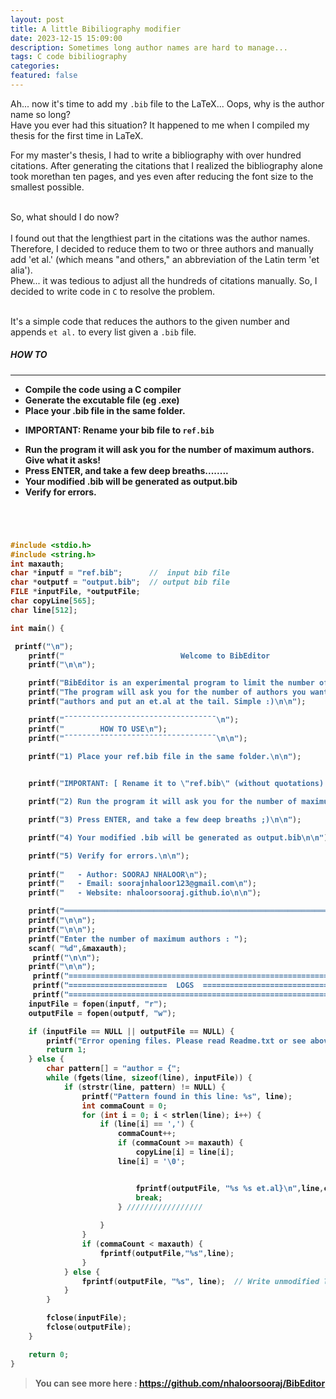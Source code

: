 ```yaml
---
layout: post
title: A little Bibiliography modifier
date: 2023-12-15 15:09:00
description: Sometimes long author names are hard to manage...
tags: C code bibiliography
categories: 
featured: false
---
```



Ah... now it's time to add my `.bib` file to the LaTeX... Oops, why is the author name so long?<br>
Have you ever had this situation? It happened to me when I compiled my thesis for the first time in LaTeX.<br>

 For my master's thesis, I had to write a bibliography with over hundred citations. After generating the citations that I realized the bibliography alone took morethan ten pages, and yes even after reducing the font size to the smallest possible.<br><br>

So, what should I do now?
<br><br>
I found out that the lengthiest part in the citations was the author names. Therefore, I decided to reduce them to two or three authors and manually add 'et al.' (which means "and others," an abbreviation of the Latin term 'et alia').<br> Phew... it was tedious to adjust all the hundreds of citations manually. So, I decided to write code in `C` to resolve the problem.<br><br>

It's a simple code that reduces the authors to the given number and appends `et al.` to every list given a `.bib` file.


##### <b>HOW TO  
--------------------------
 - Compile the code using a C compiler <br>
 - Generate the excutable file (eg .exe) <br>
 - Place your .bib file in the same folder. <br>
 * <b>IMPORTANT:  Rename your bib file to `ref.bib`<br>
 - Run the program it will ask you for the number of maximum authors. Give what it asks!<br>
 - Press ENTER, and take a few deep breaths........<br>
 - Your modified .bib will be generated as output.bib<br>
 - Verify for errors.<br>




```c




#include <stdio.h>
#include <string.h>
int maxauth;
char *inputf = "ref.bib";      //  input bib file
char *outputf = "output.bib";  // output bib file
FILE *inputFile, *outputFile;
char copyLine[565];
char line[512];

int main() {

 printf("\n");
    printf("                          Welcome to BibEditor                                \n");
    printf("\n\n");

    printf("BibEditor is an experimental program to limit the number of authors in the given .bib file.\n");
    printf("The program will ask you for the number of authors you want to display and simply remove all other\n");
    printf("authors and put an et.al at the tail. Simple :)\n\n");

    printf("¯¯¯¯¯¯¯¯¯¯¯¯¯¯¯¯¯¯¯¯¯¯¯¯¯¯¯¯¯¯¯¯¯¯\n");
    printf("        HOW TO USE\n");
    printf("¯¯¯¯¯¯¯¯¯¯¯¯¯¯¯¯¯¯¯¯¯¯¯¯¯¯¯¯¯¯¯¯¯¯\n\n");

    printf("1) Place your ref.bib file in the same folder.\n\n");

    
    printf("IMPORTANT: [ Rename it to \"ref.bib\" (without quotations) if your .bib file has a different name. ]\n\n");

    printf("2) Run the program it will ask you for the number of maximum authors. Give what it asks! \n\n");

    printf("3) Press ENTER, and take a few deep breaths ;)\n\n");

    printf("4) Your modified .bib will be generated as output.bib\n\n");

    printf("5) Verify for errors.\n\n");
   
    printf("   - Author: SOORAJ NHALOOR\n");
    printf("   - Email: soorajnhaloor123@gmail.com\n");
    printf("   - Website: nhaloorsooraj.github.io\n\n");

    printf("════════════════════════════════════════════════════════════════════════════════\n");
    printf("\n\n");
    printf("\n\n");
    printf("Enter the number of maximum authors : ");
    scanf( "%d",&maxauth);
     printf("\n\n");
    printf("\n\n");
     printf("==============================================================================\n");
     printf("======================  LOGS  ================================================\n");
     printf("==============================================================================\n\n");
    inputFile = fopen(inputf, "r");    
    outputFile = fopen(outputf, "w");  

    if (inputFile == NULL || outputFile == NULL) {
        printf("Error opening files. Please read Readme.txt or see above ^\n");
        return 1;
    } else {
        char pattern[] = "author = {";  
        while (fgets(line, sizeof(line), inputFile)) {
            if (strstr(line, pattern) != NULL) {
                printf("Pattern found in this line: %s", line);
                int commaCount = 0;
                for (int i = 0; i < strlen(line); i++) {
                    if (line[i] == ',') {
                        commaCount++;
                        if (commaCount >= maxauth) {
                            copyLine[i] = line[i];
                        line[i] = '\0';


                            fprintf(outputFile, "%s %s et.al}\n",line,copyLine);
                            break;
                        } /////////////////
                      
                    }
                }
                if (commaCount < maxauth) {
                    fprintf(outputFile,"%s",line);
                }
            } else {
                fprintf(outputFile, "%s", line);  // Write unmodified line to the output file
            }
        }

        fclose(inputFile);
        fclose(outputFile);
    }

    return 0;
}

```
> You can see more here : <https://github.com/nhaloorsooraj/BibEditor> 

